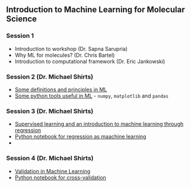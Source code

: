 ## Introduction to Machine Learning for Molecular Science

### Session 1
* Introduction to workshop (Dr. Sapna Sarupria)
* Why ML for molecules? (Dr. Chris Bartel)
* Introduction to computational framework (Dr. Eric Jankowski)

### Session 2 (Dr. Michael Shirts)
* [Some definitions and principles in ML](Session2_Definitions.pdf)
* [Some python tools useful in ML](Some_Python_Tools.ipynb) - `numpy`, `matplotlib` and `pandas`

### Session 3 (Dr. Michael Shirts)
* [Supervised learning and an introduction to machine learning through regression](Session3_4_Regression.pdf)
* [Python notebook for regression as maachine learning](Regression_As_ML.ipynb)
* 
### Session 4 (Dr. Michael Shirts)
* [Validation in Machine Learning](Session4_Validation.pdf)
* [Python notebook for cross-validation](Validation.ipynb)
